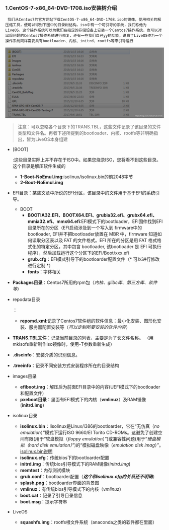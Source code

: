 ###  1.CentOS-7-x86_64-DVD-1708.iso安装树介绍


     我们从Centos7的官方网站下载CentOS-7-x86_64-DVD-1708.iso的镜像，使用相关的解压缩工具，便可以得到下图中的目录树结构。iso中有一个可引导的系统，我们称他为LiveOS，这个操作系统可以为我们在指定的存储设备上安装一个Centos7操作系统，也可以对出现问题的Centos7操作系统进行修复，还有一些我们自己yy的功能，说白了LiveOS作为一个操作系统同样需要具有bootloader、内核、initrd、rootfs等来引导运行

 ![p](图片\watermark,type_ZmFuZ3poZW5naGVpdGk,shadow_10,text_aHR0cHM6Ly9ibG9nLmNzZG4ubmV0L3UwMTI1NzAxMDU=,size_16,color_FFFFFF,t_70)

> 注意：可以忽略各个目录下的TRANS.TBL，这些文件记录了该目录的文件类型和文件名。再者下述所提到的bootloader、内核、rootfs等非明确指出，皆为LiveOS本身组建

- [BOOT]

  :这些目录实际上并不存在于ISO中。如果您烧录ISO，您将看不到这些目录。这个目录是解压软件生成的 

  - **1-Boot-NoEmul.img**:isolinux/isolinux.bin的前2048字节
  - **2-Boot-NoEmul.img**

- EFI目录：某些文章中所说的EFI分区，该目录中的文件用于基于EFI的系统引导。 

  - BOOT
    - **BOOTIA32.EFI、BOOTX64.EFI、grubia32.efi、grubx64.efi、mmia32.efi、mmx64.efi**:EFI模式下的bootloader，EFI固件找到EFI目录所在的分区（EFI启动涉及到一个写入到 firmware中的bootloader, EFI并不把bootloader放置在 MBR 中，firmware 知道如何读取分区表以及  FAT 的文件格式。EFI 所在的分区是用 FAT 格式格式化的特定分区，其中包含 bootloader, 该bootloader 是 EFI  可执行程序），然后加载运行这个分区下的EFI/Boot/xxx.efi
    - **grub.cfg**：EFI模式引导下的bootloarder配置文件（* 可以进行修改进行定制 *）
    - **fonts**：字体相关

- **Packages目录**：Centos7所用的rpm包（*内核、glibc库、第三方库、软件等*）

- repodata目录

  ： 

  - **repomd.xml**:记录了Centos7软件组的软件信息：最小化安装、图形化安装、服务器配置安装等（*可以定制所要安装的软件内容*）

- **TRANS.TBL文件**：记录当前目录的列表，主要是为了长文件名称。 （用mkisofs重新制作iso镜像时，使用-T参数重新生成）

- **.discinfo**：安装介质的识别信息。

- **.treeinfo**：记录不同安装方式安装程序所在的目录结构

- images目录

  - **efiboot.img**：解压后为前面EFI目录中的内容(UEFI模式下的bootloader和配置文件)
  - **pxeboot目录**：里面有EFI模式下的内核（**vmlinuz**）及RAM镜像(**initrd.img**)

- isolinux目录

  - **isolinux.bin**：Iisolinux是Linux/i386的bootloarder，它在“无仿真（*no emulation*）”模式下运行ISO 9660/El Torito CD-ROMs。这避免了创建空间有限(用于“软盘模拟（*floppy emulation*）”)或兼容性问题(用于“*硬盘模拟（hard disk emulation）*”)的“模拟磁盘映像（*emulation disk imag*）”。[isolinux.bin说明](https://www.syslinux.org/wiki/index.php?title=ISOLINUX#Can_I_boot_other_operating_systems_with_ISOLINUX.3F)
  - **isolinux.cfg**：传统bios下的bootloarder配置
  - **initrd.img**：传统bios引导模式下的RAM镜像(*initrd.img*)
  - **memtest**：内存测试模块
  - **grub.conf**：bootloarder配置（***这个和isolinux.cfg的关系还不明确***）
  - **splash.png**：bootloarder界面的背景图
  - **vmlinuz**：有传统bios引导模式下的内核（*vmlinuz*）
  - **boot.cat**：记录了引导目录信息
  - **boot.msg**：提示字符串

- LiveOS

  - **squashfs.img**：rootfs根文件系统（anaconda之类的软件都在里面）